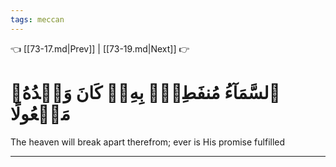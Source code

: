 ```yaml
---
tags: meccan
---
```


👈 [[73-17.md|Prev]] | [[73-19.md|Next]] 👉

# ٱلسَّمَآءُ مُنفَطِرُۢ بِهِۦۚ كَانَ وَعۡدُهُۥ مَفۡعُولًا

The heaven will break apart therefrom; ever is His promise fulfilled

---

